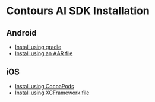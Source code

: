 # Contours AI SDK Installation 

## Android
- [Install using gradle](https://docs.fttoolbox.com/contoursai/android/installation#steps-to-integrate-contours-ai-using-a-gradle-dependency)
- [Install using an AAR file](https://docs.fttoolbox.com/contoursai/android/installation#steps-to-integrate-contours-ai-using-an-aar-file)

## iOS
- [Install using CocoaPods](https://docs.fttoolbox.com/contoursai/ios/installation#steps-to-integrate-contours-ai-using-cocoa-pods)
- [Install using XCFramework file](https://docs.fttoolbox.com/contoursai/ios/installation#steps-to-integrate-contours-ai-using-a-xcframework-file)


